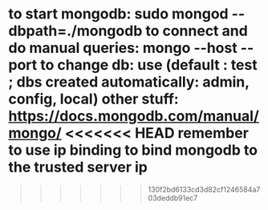 to start mongodb: 			sudo mongod --dbpath=./mongodb
to connect and do manual queries: 	mongo --host <HOST> --port <PORT>
to change db: 				use <DB>  (default : test ; dbs created automatically: admin, config, local)
other stuff:				https://docs.mongodb.com/manual/mongo/
<<<<<<< HEAD
remember to use ip binding to bind mongodb to the trusted server ip
=======
>>>>>>> 130f2bd6133cd3d82cf1246584a703deddb91ec7
